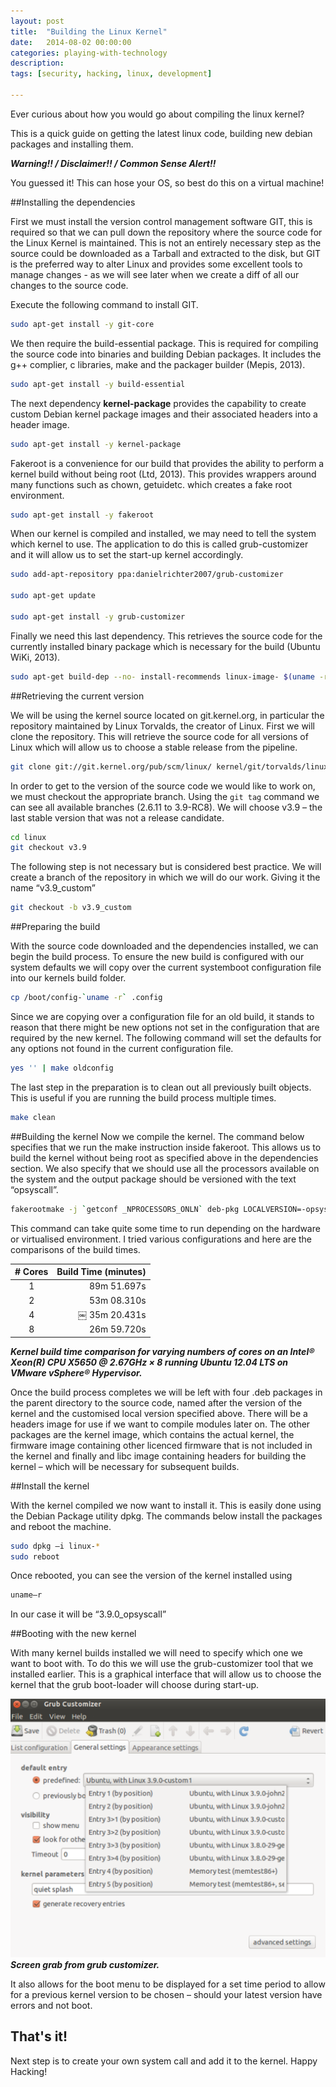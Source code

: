 ```yaml
---
layout: post
title:  "Building the Linux Kernel"
date:   2014-08-02 00:00:00
categories: playing-with-technology
description:
tags: [security, hacking, linux, development]

---
```


Ever curious about how you would go about compiling the linux kernel?

This is a quick guide on getting the latest linux code, building new debian packages and installing them.

***Warning!! / Disclaimer!! / Common Sense Alert!!***

You guessed it! This can hose your OS, so best do this on a virtual machine!


##Installing the dependencies

First we must install the version control management software GIT, this is required so that we can pull down the repository where the source code for the Linux Kernel is maintained.
This is not an entirely necessary step as the source could be downloaded as a Tarball and extracted to the disk, but GIT is the preferred way to alter Linux and provides some excellent tools to manage
changes - as we will see later when we create a diff of all our changes to the source code.

Execute the following command to install GIT.

``` bash
sudo apt-get install -y git-core
```

We then require the build-essential package. This is required for compiling the source code into binaries and building Debian packages.
It includes the g++ complier, c libraries, make and the packager builder (Mepis, 2013).

``` bash
sudo apt-get install -y build-essential
```

The next dependency **kernel-package** provides the capability to create custom Debian kernel package images and their associated
headers into a header image.

``` bash
sudo apt-get install -y kernel-package
```
<linebreak>

Fakeroot is a convenience for our build that provides the ability to perform a kernel build without being root (Ltd, 2013). This provides wrappers around many functions such as chown, getuidetc. which creates a fake root environment.

``` bash
sudo apt-get install -y fakeroot
```

When our kernel is compiled and installed, we may need to tell the system which kernel to use. The application to do this is called grub-customizer and it will allow us to set the start-up kernel accordingly.

``` bash
sudo add-apt-repository ppa:danielrichter2007/grub-customizer

sudo apt-get update

sudo apt-get install -y grub-customizer
```

Finally we need this last dependency. This retrieves the source code for the currently installed binary package which is necessary for the build (Ubuntu WiKi, 2013).

``` bash
sudo apt-get build-dep --no- install-recommends linux-image- $(uname -r)
```

##Retrieving the current version

We will be using the kernel source located on git.kernel.org, in particular the repository maintained by Linux Torvalds, the creator of Linux.
First we will clone the repository. This will retrieve the source code for all versions of Linux which will allow us to choose a stable release from the pipeline.

``` bash
git clone git://git.kernel.org/pub/scm/linux/ kernel/git/torvalds/linux.git
```

In order to get to the version of the source code we would like to work on, we must checkout the appropriate branch.
Using the ```git tag``` command we can see all available branches (2.6.11 to 3.9-RC8). We will choose v3.9 – the last stable version that was not a release candidate.

``` bash
cd linux
git checkout v3.9
```

The following step is not necessary but is considered best practice. We will create a branch of the repository in which we will do our work. Giving it the name “v3.9_custom”

``` bash
git checkout -b v3.9_custom
```

##Preparing the build

With the source code downloaded and the dependencies installed, we can begin the build process.
To ensure the new build is configured with our system defaults we will copy over the current systemboot configuration file into our kernels build folder.

``` bash
cp /boot/config-`uname -r` .config
```

Since we are copying over a configuration file for an old build, it stands to reason that there might be new options not set in
the configuration that are required by the new kernel. The following command will set the defaults for any options not found in the current configuration file.

``` bash
yes '' | make oldconfig
```

The last step in the preparation is to clean out all previously built objects. This is useful if you are running the build process multiple times.

``` bash
make clean
```

##Building the kernel
Now we compile the kernel. The command below specifies that we run the make instruction inside fakeroot.
This allows us to build the kernel without being root as specified above in the dependencies section.
We also specify that we should use all the processors available on the system and the output package should be versioned with the text “opsyscall”.

``` bash
fakerootmake -j `getconf _NPROCESSORS_ONLN` deb-pkg LOCALVERSION=-opsyscall
```

This command can take quite some time to run depending on the hardware or virtualised environment. I tried various configurations and here are the comparisons
of the build times.

| # Cores | Build Time (minutes) |
|:-----:|-------------:|
| 1     | 89m 51.697s |
| 2     | 53m 08.310s |
| 4     |￼ 35m 20.431s |
| 8     | 26m 59.720s |

***Kernel build time comparison for varying numbers of cores on an Intel® Xeon(R) CPU X5650 @ 2.67GHz × 8 running Ubuntu 12.04 LTS on VMware vSphere® Hypervisor.***

Once the build process completes we will be left with four .deb packages in the parent directory to the source code, named after the version of the kernel and
the customised local version specified above. There will be a headers image for use if we want to compile modules later on. The other packages are the kernel
image, which contains the actual kernel, the firmware image containing other licenced firmware that is not included in the kernel and finally
and libc image containing headers for building the kernel – which will be necessary for subsequent builds.

##Install the kernel

With the kernel compiled we now want to install it. This is easily done using the Debian Package utility dpkg. The commands below install the packages and reboot the machine.

``` bash
sudo dpkg –i linux-*
sudo reboot
```

Once rebooted, you can see the version of the kernel installed using

``` bash
uname–r
```

In our case it will be “3.9.0_opsyscall”

##Booting with the new kernel

With many kernel builds installed we will need to specify which one we want to boot with. To do this we will use the grub-customizer tool that we installed earlier.
This is a graphical interface that will allow us to choose the kernel that the grub boot-loader will choose during start-up.

![grub-customizer](../blog_images/buildingthelinuxkernel-grub.png)
***Screen grab from grub customizer.***

It also allows for the boot menu to be displayed for a set time period to allow for a previous kernel version to be chosen – should your latest version have errors and not boot.

## That's it!

Next step is to create your own system call and add it to the kernel. Happy Hacking!
